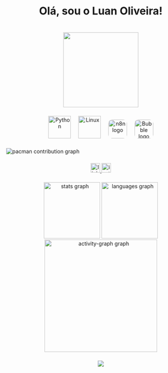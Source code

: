 <h1 align="center">Olá, sou o Luan Oliveira!</h1>

###

<br clear="both">

<div align="center">
  <img height="200" src="https://media1.giphy.com/media/v1.Y2lkPTc5MGI3NjExNms4ZThiZGQ2NzNuZGp3anVuNnc0aW4zbGVvbjFtazJ1cWx0ejRsayZlcD12MV9pbnRlcm5hbF9naWZfYnlfaWQmY3Q9Zw/8NZBni88D4t8B9yobd/giphy.gif"  />
</div>

###

<div align="center">
  <img src="https://skillicons.dev/icons?i=py" height="60" alt="Python" />
  <img width="12" />
  <img src="https://skillicons.dev/icons?i=linux" height="60" alt="Linux" />
  <img width="12" />
  <img src="https://cdn.brandfetch.io/id7gN4JouK/w/260/h/260/theme/dark/icon.png?c=1bxid64Mup7aczewSAYMX&t=1751031787055" height="50" alt="n8n logo" style="border-radius: 10px;" />
  <img width="12" />
  <img src="https://cdn.brandfetch.io/id6z4_raly/w/400/h/400/theme/dark/icon.jpeg?c=1dxbfHSJFAPEGdCLU4o5B" height="50" alt="Bubble logo" style="border-radius: 10px;" />
</div>


###

<picture>
  <source media="(prefers-color-scheme: dark)" srcset="https://raw.githubusercontent.com/Skinny666/output/main/pacman-contributions.svg">
  <source media="(prefers-color-scheme: light)" srcset="https://raw.githubusercontent.com/Skinny666/output/main/pacman-contributions.svg">
  <img alt="pacman contribution graph" src="https://raw.githubusercontent.com/Skinny666/output/main/pacman-contributions.svg">
</picture>

###

<div align="center">
  <a href="https://www.linkedin.com/in/luan-oliveira-990b44213" target="_blank">
    <img src="https://img.shields.io/static/v1?message=LinkedIn&logo=linkedin&label=&color=0077B5&logoColor=white&labelColor=&style=for-the-badge" height="25" alt="linkedin logo"  />
  </a>
  <a href="https://www.instagram.com/luaan.oliv.ra" target="_blank">
    <img src="https://img.shields.io/static/v1?message=Instagram&logo=instagram&label=&color=E4405F&logoColor=white&labelColor=&style=for-the-badge" height="25" alt="instagram logo"  />
  </a>
</div>


###

<div align="center">
  <img src="https://github-readme-stats.vercel.app/api?username=Skinny666&hide_title=false&hide_rank=false&show_icons=true&include_all_commits=true&count_private=true&disable_animations=false&theme=tokyonight&locale=en&hide_border=false&order=1" height="150" alt="stats graph"  />
  <img src="https://github-readme-stats.vercel.app/api/top-langs?username=Skinny666&locale=pt-br&hide_title=false&layout=compact&card_width=320&langs_count=5&theme=tokyonight&hide_border=false&order=2" height="150" alt="languages graph"  />
  <img src="https://github-readme-activity-graph.vercel.app/graph?username=Skinny666&radius=16&theme=tokyo-night&area=true&order=5" height="300" alt="activity-graph graph"  />
</div>

###

<div align="center">
  <img src="https://visitor-badge.laobi.icu/badge?page_id=Skinny666.Skinny666&"  />
</div>

###

